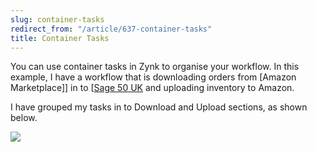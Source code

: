 ```yaml
---
slug: container-tasks
redirect_from: "/article/637-container-tasks"
title: Container Tasks
---
```

You can use container tasks in Zynk to organise your workflow. In this example, I have a workflow that is downloading orders from [Amazon Marketplace]] in to [[Sage 50 UK](amazon-marketplace]]-in-to [[sage-50-uk) and uploading inventory to Amazon.

I have grouped my tasks in to Download and Upload sections, as shown below.

[![](https://s3.amazonaws.com/helpscout.net/docs/assets/565effd4c697915b26a5c620/images/56b08f7c9033603f7da36fb3/file-1uwzUl6pIN.png)](https://s3.amazonaws.com/helpscout.net/docs/assets/565effd4c697915b26a5c620/images/56b08f7c9033603f7da36fb3/file-1uwzUl6pIN.png)